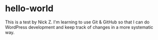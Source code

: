 # hello-world
This is a test by Nick Z. I'm learning to use Git & GitHub so that I can do WordPress development and keep track of changes in a more systematic way.